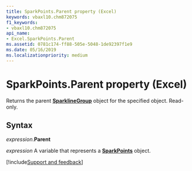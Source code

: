 ```yaml
---
title: SparkPoints.Parent property (Excel)
keywords: vbaxl10.chm872075
f1_keywords:
- vbaxl10.chm872075
api_name:
- Excel.SparkPoints.Parent
ms.assetid: 0781c174-ff88-505e-5048-1de92397f1e9
ms.date: 05/16/2019
ms.localizationpriority: medium
---
```



# SparkPoints.Parent property (Excel)

Returns the parent **[SparklineGroup](Excel.SparklineGroup.md)** object for the specified object. Read-only.


## Syntax

_expression_.**Parent**

_expression_ A variable that represents a **[SparkPoints](Excel.SparkPoints.md)** object.




[!include[Support and feedback](~/includes/feedback-boilerplate.md)]
